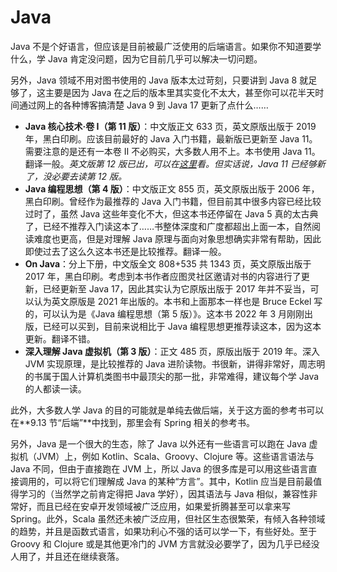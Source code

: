 # Java

Java 不是个好语言，但应该是目前被最广泛使用的后端语言。如果你不知道要学什么，学 Java 肯定没问题，因为它目前几乎可以解决一切问题。

另外，Java 领域不用对图书使用的 Java 版本太过苛刻，只要讲到 Java 8 就足够了，这主要是因为 Java 在之后的版本里其实变化不太大，甚至你可以花半天时间通过网上的各种博客搞清楚 Java 9 到 Java 17 更新了点什么……

- **Java 核心技术·卷 Ⅰ（第 11 版）**：中文版正文 633 页，英文原版出版于 2019 年，黑白印刷。应该目前最好的 Java 入门书籍，最新版已更新至 Java 11。需要注意的是还有一本卷 Ⅱ 不必购买，大多数人用不上。本书使用 Java 11。翻译一般。_英文版第 12 版已出，可以在_[_这里_](https://learning.oreilly.com/library/view/core-java-volume/9780137673810/)_看。但实话说，Java 11 已经够新了，没必要去读第 12 版。_
- **Java 编程思想（第 4 版）**：中文版正文 855 页，英文原版出版于 2006 年，黑白印刷。曾经作为最推荐的 Java 入门书籍，但目前其中很多内容已经比较过时了，虽然 Java 这些年变化不大，但这本书还停留在 Java 5 真的太古典了，已经不推荐入门读这本了……书整体深度和广度都超出上面一本，自然阅读难度也更高，但是对理解 Java 原理与面向对象思想确实非常有帮助，因此即使过去了这么久这本书还是比较推荐。翻译一般。
- **On Java**：分上下册，中文版全文 808+535 共 1343 页，英文原版出版于 2017 年，黑白印刷。考虑到本书作者应图灵社区邀请对书的内容进行了更新，已经更新至 Java 17，因此其实认为它原版出版于 2017 年并不妥当，可以认为英文原版是 2021 年出版的。本书和上面那本一样也是 Bruce Eckel 写的，可以认为是《Java 编程思想（第 5 版）》。这本书 2022 年 3 月刚刚出版，已经可以买到，目前来说相比于 Java 编程思想更推荐读这本，因为这本更新。翻译不错。
- **深入理解 Java 虚拟机（第 3 版）**：正文 485 页，原版出版于 2019 年。深入 JVM 实现原理，是比较推荐的 Java 进阶读物。书很新，讲得非常好，周志明的书属于国人计算机类图书中最顶尖的那一批，非常难得，建议每个学 Java 的人都读一读。

此外，大多数人学 Java 的目的可能就是单纯去做后端，关于这方面的参考书可以在\*\*9.13 节“后端”\*\*中找到，那里会有 Spring 相关的参考书。

另外，Java 是一个很大的生态，除了 Java 以外还有一些语言可以跑在 Java 虚拟机（JVM）上，例如 Kotlin、Scala、Groovy、Clojure 等。这些语言语法与 Java 不同，但由于直接跑在 JVM 上，所以 Java 的很多库是可以用这些语言直接调用的，可以将它们理解成 Java 的某种“方言”。其中，Kotlin 应当是目前最值得学习的（当然学之前肯定得把 Java 学好），因其语法与 Java 相似，兼容性非常好，而且已经在安卓开发领域被广泛应用，如果爱折腾甚至可以拿来写 Spring。此外，Scala 虽然还未被广泛应用，但社区生态很繁荣，有倾入各种领域的趋势，并且是函数式语言，如果功利心不强的话可以学一下，有些好处。至于 Groovy 和 Clojure 或是其他更冷门的 JVM 方言就没必要学了，因为几乎已经没人用了，并且还在继续衰落。
